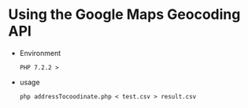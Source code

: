 # Using the Google Maps Geocoding API 


- Environment
  
  `PHP 7.2.2 >`
  


- usage 

  `php addressTocoodinate.php < test.csv > result.csv`
  
